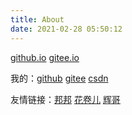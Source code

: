 ```yaml
---
title: About
date: 2021-02-28 05:50:12
---
```


<a href="https://seekstar.github.io">github.io</a> <a href="https://searchstar.gitee.io">gitee.io</a>

我的：<a href="https://github.com/seekstar">github</a> <a href="https://gitee.com/searchstar">gitee</a> <a href="https://blog.csdn.net/qq_41961459">csdn</a>

友情链接：<a href="https://vierundsechzig.github.io">邦邦</a> <a href="https://huajuaner.github.io">花卷儿</a> <a href="https://hotarugali.github.io/">辉哥</a>
